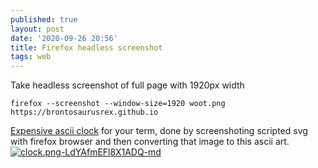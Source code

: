 ```yaml
---
published: true
layout: post
date: '2020-09-26 20:56'
title: Firefox headless screenshot
tags: web 
---
```

Take headless screenshot of full page with 1920px width

    firefox --screenshot --window-size=1920 woot.png https://brontosaurusrex.github.io

[Expensive ascii clock](https://raw.githubusercontent.com/brontosaurusrex/bucentaur/master/.experiments/bin/expensiveClock) for your term, done by screenshoting scripted svg with firefox browser and then converting that image to this ascii art.
[![clock.png-LdYAfmEFl8X1ADQ-md](https://images.weserv.nl/?url=https://i.imgur.com/n89l6bhl.png)](https://images.weserv.nl/?url=https://i.imgur.com/n89l6bh.png)
